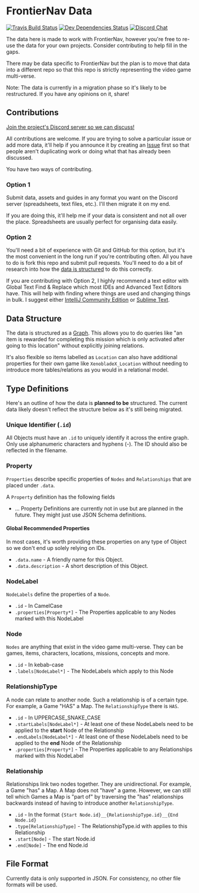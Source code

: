 # FrontierNav Data

[![Travis Build Status](https://img.shields.io/travis/frontiernav/frontiernav-data/master.svg)](https://travis-ci.org/frontiernav/frontiernav-data/branches/master)
[![Dev Dependencies Status](https://img.shields.io/david/dev/frontiernav/frontiernav-data.svg)](https://david-dm.org/frontiernav/frontiernav-data?type=dev)
[![Discord Chat](https://img.shields.io/badge/discord-chat-7289da.svg)](https://discord.gg/crmfAsJ)

The data here is made to work with FrontierNav, however you're free to re-use the data for your own projects. Consider contributing to help fill in the gaps.

There may be data specific to FrontierNav but the plan is to move that data into a different repo so that this repo is strictly representing the video game multi-verse.

Note: The data is currently in a migration phase so it's likely to be restructured. If you have any opinions on it, share!


## Contributions

[Join the project's Discord server so we can discuss!](https://discordapp.com/invite/crmfAsJ)

All contributions are welcome. If you are trying to solve a particular issue or add more data, it'll help if you announce it by creating an [Issue](https://github.com/frontiernav/frontiernav-data/issues) first so that people aren't duplicating work or doing what that has already been discussed.

You have two ways of contributing.

### Option 1

Submit data, assets and guides in any format you want on the Discord server (spreadsheets, text files, etc.). I'll then migrate it on my end.

If you are doing this, it'll help me if your data is consistent and not all over the place. Spreadsheets are usually perfect for organising data easily.

### Option 2

You'll need a bit of experience with Git and GitHub for this option, but it's the most convenient in the long run if you're contributing often. All you have to do is fork this repo and submit pull requests. You'll need to do a bit of research into how the [data is structured](#data-structure) to do this correctly.

If you are contributing with Option 2, I highly recommend a text editor with Global Text Find & Replace which most IDEs and Advanced Text Editors have. This will help with finding where things are used and changing things in bulk. I suggest either [IntelliJ Community Edition](https://www.jetbrains.com/idea/download/) or [Sublime Text](https://www.sublimetext.com/).


## Data Structure

The data is structured as a [Graph](https://en.wikipedia.org/wiki/Graph_(discrete_mathematics)). This allows you to do queries like "an item is rewarded for completing this mission which is only activated after going to this location" without explicitly  joining relations.

It's also flexible so items labelled as `Location` can also have additional properties for their own game like `XenobladeX_Location` without needing to introduce more tables/relations as you would in a relational model.

## Type Definitions

Here's an outline of how the data is **planned to be** structured. The current data likely doesn't reflect the structure below as it's still being migrated.

### Unique Identifier (`.id`)

All Objects must have an `.id` to uniquely identify it across the entire graph. Only use alphanumeric characters and hyphens (-). The ID should also be reflected in the filename.


### Property

`Properties` describe specific properties of `Nodes` and `Relationships` that are placed under `.data`.

A `Property` definition has the following fields

- ... Property Definitions are currently not in use but are planned in the future. They might just use JSON Schema definitions.


#### Global Recommended Properties

In most cases, it's worth providing these properties on any type of Object so we don't end up solely relying on IDs.

- `.data.name` - A friendly name for this Object.
- `.data.description` - A short description of this Object.


### NodeLabel

`NodeLabels` define the properties of a `Node`.

- `.id` - In CamelCase
- `.properties[Property*]` - The Properties applicable to any Nodes marked with this NodeLabel

### Node

`Nodes` are anything that exist in the video game multi-verse. They can be games, items, characters, locations, missions, concepts and more.

- `.id` - In kebab-case
- `.labels[NodeLabel*]` - The NodeLabels which apply to this Node

### RelationshipType

A node can relate to another node. Such a relationship is of a certain type. For example, a Game "HAS" a Map. The `RelationshipType` there is `HAS`.

- `.id` - In UPPERCASE_SNAKE_CASE
- `.startLabels[NodeLabel*]` - At least one of these NodeLabels need to be applied to the **start** Node of the Relationship
- `.endLabels[NodeLabel*]`  - At least one of these NodeLabels need to be applied to the **end** Node of the Relationship
- `.properties[Property*]` - The Properties applicable to any Relationships marked with this NodeLabel

### Relationship

Relationships link two nodes together. They are unidirectional. For example, a Game "has" a Map. A Map does not "have" a game. However, we can still tell which Games a Map is "part of" by traversing the "has" relationships backwards instead of having to introduce another `RelationshipType`.

- `.id` - In the format `{Start Node.id}__{RelationshipType.id}__{End Node.id}`
- `.type[RelationshipType]` - The RelationshipType.id with applies to this Relationship
- `.start[Node]` - The start Node.id
- `.end[Node]` - The end Node.id

## File Format

Currently data is only supported in JSON. For consistency, no other file formats will be used.
